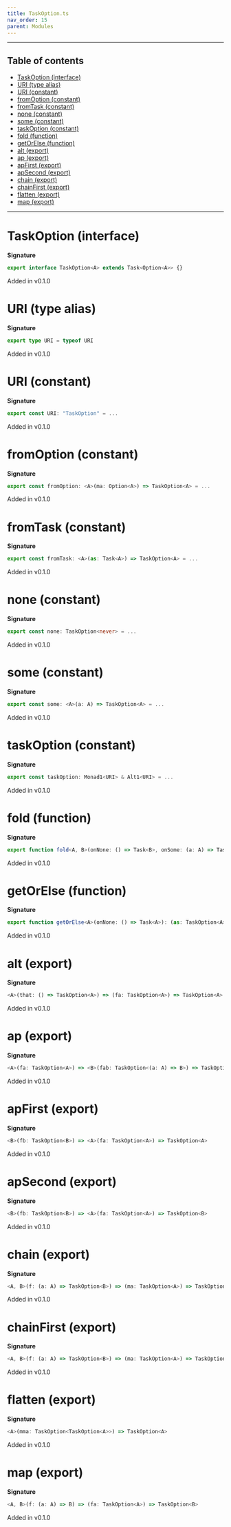 ```yaml
---
title: TaskOption.ts
nav_order: 15
parent: Modules
---
```


---

<h2 class="text-delta">Table of contents</h2>

- [TaskOption (interface)](#taskoption-interface)
- [URI (type alias)](#uri-type-alias)
- [URI (constant)](#uri-constant)
- [fromOption (constant)](#fromoption-constant)
- [fromTask (constant)](#fromtask-constant)
- [none (constant)](#none-constant)
- [some (constant)](#some-constant)
- [taskOption (constant)](#taskoption-constant)
- [fold (function)](#fold-function)
- [getOrElse (function)](#getorelse-function)
- [alt (export)](#alt-export)
- [ap (export)](#ap-export)
- [apFirst (export)](#apfirst-export)
- [apSecond (export)](#apsecond-export)
- [chain (export)](#chain-export)
- [chainFirst (export)](#chainfirst-export)
- [flatten (export)](#flatten-export)
- [map (export)](#map-export)

---

# TaskOption (interface)

**Signature**

```ts
export interface TaskOption<A> extends Task<Option<A>> {}
```

Added in v0.1.0

# URI (type alias)

**Signature**

```ts
export type URI = typeof URI
```

Added in v0.1.0

# URI (constant)

**Signature**

```ts
export const URI: "TaskOption" = ...
```

Added in v0.1.0

# fromOption (constant)

**Signature**

```ts
export const fromOption: <A>(ma: Option<A>) => TaskOption<A> = ...
```

Added in v0.1.0

# fromTask (constant)

**Signature**

```ts
export const fromTask: <A>(as: Task<A>) => TaskOption<A> = ...
```

Added in v0.1.0

# none (constant)

**Signature**

```ts
export const none: TaskOption<never> = ...
```

Added in v0.1.0

# some (constant)

**Signature**

```ts
export const some: <A>(a: A) => TaskOption<A> = ...
```

Added in v0.1.0

# taskOption (constant)

**Signature**

```ts
export const taskOption: Monad1<URI> & Alt1<URI> = ...
```

Added in v0.1.0

# fold (function)

**Signature**

```ts
export function fold<A, B>(onNone: () => Task<B>, onSome: (a: A) => Task<B>): (as: TaskOption<A>) => Task<B> { ... }
```

Added in v0.1.0

# getOrElse (function)

**Signature**

```ts
export function getOrElse<A>(onNone: () => Task<A>): (as: TaskOption<A>) => Task<A> { ... }
```

Added in v0.1.0

# alt (export)

**Signature**

```ts
<A>(that: () => TaskOption<A>) => (fa: TaskOption<A>) => TaskOption<A>
```

Added in v0.1.0

# ap (export)

**Signature**

```ts
<A>(fa: TaskOption<A>) => <B>(fab: TaskOption<(a: A) => B>) => TaskOption<B>
```

Added in v0.1.0

# apFirst (export)

**Signature**

```ts
<B>(fb: TaskOption<B>) => <A>(fa: TaskOption<A>) => TaskOption<A>
```

Added in v0.1.0

# apSecond (export)

**Signature**

```ts
<B>(fb: TaskOption<B>) => <A>(fa: TaskOption<A>) => TaskOption<B>
```

Added in v0.1.0

# chain (export)

**Signature**

```ts
<A, B>(f: (a: A) => TaskOption<B>) => (ma: TaskOption<A>) => TaskOption<B>
```

Added in v0.1.0

# chainFirst (export)

**Signature**

```ts
<A, B>(f: (a: A) => TaskOption<B>) => (ma: TaskOption<A>) => TaskOption<A>
```

Added in v0.1.0

# flatten (export)

**Signature**

```ts
<A>(mma: TaskOption<TaskOption<A>>) => TaskOption<A>
```

Added in v0.1.0

# map (export)

**Signature**

```ts
<A, B>(f: (a: A) => B) => (fa: TaskOption<A>) => TaskOption<B>
```

Added in v0.1.0
